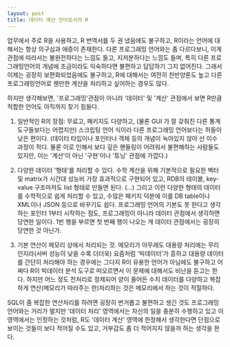 ```yaml
---
layout: post
title: 데이터 계산 언어로서의 R
---
```


업무에서 주로 R을 사용하고, R 번역서를 두 권 냈음에도 불구하고, R이라는 언어에 대해서는 항상 의구심과 애증이 존재한다. 다른 프로그래밍 언어와는 좀 다르다보니, 이게 관점에 따라서는 불완전하다는 느낌도 들고, 지저분하다는 느낌도 들며, 특히 다른 프로그래밍언어의 개념에 조금이라도 익숙하다면 불편하고 답답하기 그지 없어진다. 그래서 이제는 굉장히 보편화되었음에도 불구하고, R에 대해서는 여전히 찬반양론도 높고 다른 프로그래밍언어로 웬만한 계산을 처리하고 싶어하는 경우도 많다.

하지만 생각해보면, '프로그래밍'관점이 아니라 '데이터' 및 '계산' 관점에서 보면 R만큼 적합한 언어도 아직까지 찾기 힘들다.

1. 일반적인 R의 장점: 무료고, 패키지도 다양하고, (물론 GUI 가 잘 갖춰진 다른 통계 도구들보다는 어렵지만) 스크립팅 언어 식이라 다른 프로그래밍 언어보다는 허들이 낮은 편이다. (데이터 타입이나 포인터나 객체 등의 개념이 녹아있지 않아 선 이수 과정이 적다. 물론 이로 인해서 보다 깊은 핸들링이 어려워서 불편해하는 사람들도 있지만, 이는 '계산'이 아닌 '구현'이나 '튜닝' 관점에 가깝다.)

2. 다양한 데이터 '형태'를 처리할 수 있다.
수학 계산을 위해 기본적으로 필요한 벡터 및 matrix가 시간대 성능비 가장 효과적으로 구현되어 있고, RDB의 테이블, key-value 구조마저도 list 형태로 만들면 된다. (...) 그리고 이런 다양한 형태의 데이터를 수학적으로  쉽게 처리할 수 있고, 수많은 패키지 덕분에 이를 DB table이나 XML이나 JSON 등으로 바꾸기도 쉽다.
프로그래밍 언어의 기본도 못 한다고 생각하는 포인터 1부터 시작하는 점도, 프로그래밍이 아니라 데이터 관점에서 생각하면 당연한 일이다. 1번 행을 부르면 첫 번째 행이 나오는 게 데이터 관점에서는 굉장히 당연한 것 아닌가.

3. 기본 연산이 메모리 상에서 처리되는 것.
메모리가 아무래도 대용량 처리에는 무리인지라(서버 성능이 낮을 수록 더더욱) 요즘처럼 '빅데이터'가 흥하고 대용량 데이터를 간단히 처리해야 하는 경우에는 그다지 R이 유용한 언어가 아님에도 불구하고 어쩌다 R이 빅데이터 분석 도구로 떠오르면서 이 문제에 대해서도 비난을 듣고는 한다. 하지만 어느 정도 전처리로 정제되어 양이 줄어든 수치 데이터를 다양하고 복잡하게 연산(메모리가 따라주는 한)처리하는 것은 메모리에서 하는 것이 적절하다.

SQL이 좀 복잡한 연산처리를 하려면 굉장히 번거롭고 불편하고 생긴 것도 프로그래밍 언어와는 거리가 멀지만 '데이터 처리' 영역에서는 자신의 일을 충분히 수행하고 있고 이 영역에서는 인정하는 것처럼, R도 '데이터 계산' 영역에 한정해서 생각한다면 단점으로 보이는 것들이 보다 적어질 수도 있고, 거부감도 좀 더 적어지지 않을까 하는 생각을 한다.

